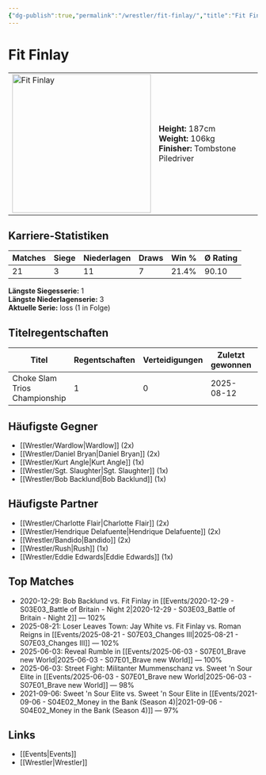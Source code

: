 ```yaml
---
{"dg-publish":true,"permalink":"/wrestler/fit-finlay/","title":"Fit Finlay","tags":["wrestler"],"noteIcon":""}
---
```



# Fit Finlay

<table>
        <tr>
        <td><img src="https://github.com/CptSpaulding1980/choke-slam-wrestling/releases/download/images/Fit_Finlay.png" width="280" alt="Fit Finlay"></td>
        <td>
        <b>Height:</b> 187cm<br>
        <b>Weight:</b> 106kg<br>
        <b>Finisher:</b> Tombstone Piledriver<br>
        </td>
        </tr>
        </table>
        
## Karriere-Statistiken

| Matches | Siege | Niederlagen | Draws | Win % | Ø Rating |
|---------|-------|-------------|-------|-------|-----------|
| 21 | 3 | 11 | 7 | 21.4% | 90.10 |

**Längste Siegesserie:** 1<br>**Längste Niederlagenserie:** 3<br>**Aktuelle Serie:** loss (1 in Folge)

## Titelregentschaften
| Titel | Regentschaften | Verteidigungen | Zuletzt gewonnen | Aktuell |
|-------|---------------|----------------|------------------|---------|
| Choke Slam Trios Championship | 1 | 0 | 2025-08-12 |  |


## Häufigste Gegner
- [[Wrestler/Wardlow\|Wardlow]] (2x)
- [[Wrestler/Daniel Bryan\|Daniel Bryan]] (2x)
- [[Wrestler/Kurt Angle\|Kurt Angle]] (1x)
- [[Wrestler/Sgt. Slaughter\|Sgt. Slaughter]] (1x)
- [[Wrestler/Bob Backlund\|Bob Backlund]] (1x)

## Häufigste Partner
- [[Wrestler/Charlotte Flair\|Charlotte Flair]] (2x)
- [[Wrestler/Hendrique Delafuente\|Hendrique Delafuente]] (2x)
- [[Wrestler/Bandido\|Bandido]] (2x)
- [[Wrestler/Rush\|Rush]] (1x)
- [[Wrestler/Eddie Edwards\|Eddie Edwards]] (1x)

## Top Matches
- 2020-12-29: Bob Backlund vs. Fit Finlay in [[Events/2020-12-29 - S03E03_Battle of Britain - Night 2\|2020-12-29 - S03E03_Battle of Britain - Night 2]] — 102%
- 2025-08-21: Loser Leaves Town: Jay White vs. Fit Finlay vs. Roman Reigns in [[Events/2025-08-21 - S07E03_Changes III\|2025-08-21 - S07E03_Changes III]] — 102%
- 2025-06-03: Reveal Rumble in [[Events/2025-06-03 - S07E01_Brave new World\|2025-06-03 - S07E01_Brave new World]] — 100%
- 2025-06-03: Street Fight: Militanter Mummenschanz vs. Sweet 'n Sour Elite in [[Events/2025-06-03 - S07E01_Brave new World\|2025-06-03 - S07E01_Brave new World]] — 98%
- 2021-09-06: Sweet 'n Sour Elite vs. Sweet 'n Sour Elite in [[Events/2021-09-06 - S04E02_Money in the Bank (Season 4)\|2021-09-06 - S04E02_Money in the Bank (Season 4)]] — 97%

## Links
- [[Events\|Events]]
- [[Wrestler\|Wrestler]]

